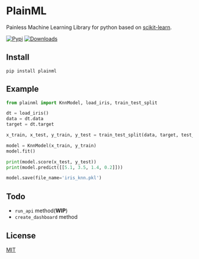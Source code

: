 # PlainML
Painless Machine Learning Library for python based on [scikit-learn](https://scikit-learn.org/stable/).

[![Pypi](https://img.shields.io/pypi/v/plainml)](https://pypi.org/project/plainml)
[![Downloads](https://pepy.tech/badge/plainml)](https://pepy.tech/project/plainml)

## Install
```
pip install plainml
```

## Example
```py
from plainml import KnnModel, load_iris, train_test_split

dt = load_iris()
data = dt.data
target = dt.target

x_train, x_test, y_train, y_test = train_test_split(data, target, test_size=0.2)

model = KnnModel(x_train, y_train)
model.fit()

print(model.score(x_test, y_test))
print(model.predict([[5.1, 3.5, 1.4, 0.2]]))

model.save(file_name='iris_knn.pkl')
```

## Todo
- `run_api` method(**WIP**)
- `create_dashboard` method

## License
[MIT](LICENSE)
